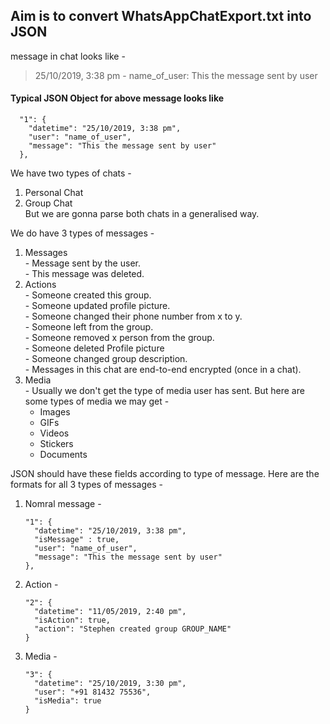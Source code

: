 ## Aim is to convert WhatsAppChatExport.txt into JSON

message in chat looks like - 
> 25/10/2019, 3:38 pm - name_of_user: This the message sent by user
#### Typical JSON Object for above message looks like
```
  "1": {
    "datetime": "25/10/2019, 3:38 pm",
    "user": "name_of_user",
    "message": "This the message sent by user"
  },
```
We have two types of chats - 
  1. Personal Chat
  2. Group Chat            
But we are gonna parse both chats in a generalised way.

We do have 3 types of messages - 
  1. Messages         
    - Message sent by the user.           
    - This message was deleted.            
  2. Actions         
    - Someone created this group.       
    - Someone updated profile picture.         
    - Someone changed their phone number from x to y.         
    - Someone left from the group.         
    - Someone removed x person from the group.         
    - Someone deleted Profile picture          
    - Someone changed group description.           
    - Messages in this chat are end-to-end encrypted (once in a chat).        
  3. Media         
    - Usually we don't get the type of media user has sent. But here are some types of media we may get -      
        - Images         
        - GIFs         
        - Videos       
        - Stickers       
        - Documents      

JSON should have these fields according to type of message. Here are the formats for all 3 types of messages - 
  1. Nomral message -           
      ```
      "1": {
        "datetime": "25/10/2019, 3:38 pm",
        "isMessage" : true,
        "user": "name_of_user",
        "message": "This the message sent by user"
      },
      ```
  2. Action -          
      ```
      "2": {
        "datetime": "11/05/2019, 2:40 pm",
        "isAction": true,
        "action": "Stephen created group GROUP_NAME"
      }
      ```
  3. Media -
      ```
      "3": {
        "datetime": "25/10/2019, 3:30 pm",
        "user": "+91 81432 75536",
        "isMedia": true
      }
      ```
